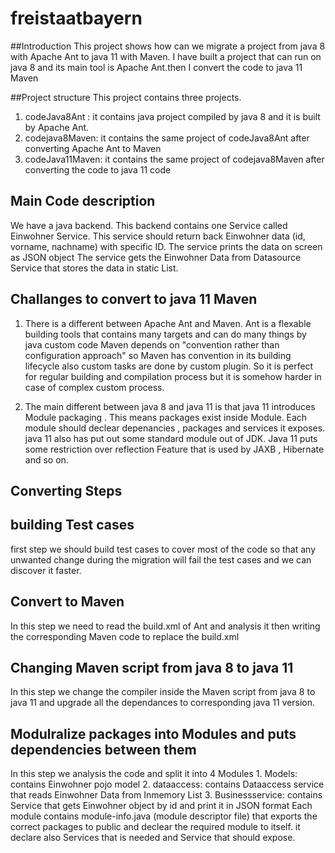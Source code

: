 # freistaatbayern
##Introduction
 This project  shows how can we migrate a project from java 8 with Apache Ant to java 11 with Maven. 
 I have built a project that can run on java 8 and its main tool is Apache Ant.then I convert the code to java 11 Maven

##Project structure
 This project contains three projects.
  1. codeJava8Ant : it contains java project compiled by java 8 and it is built by Apache Ant.
  2. codejava8Maven: it contains the same project of codeJava8Ant after converting Apache Ant to Maven
  3. codeJava11Maven: it contains the same project of codejava8Maven after converting the code to java 11 code
  
## Main Code description
 We have a java backend. This backend  contains one Service called Einwohner Service.
 This service should return back Einwohner data (id, vorname, nachname) with specific ID. The service prints the data on screen as JSON object
 The service gets the Einwohner Data from Datasource Service that stores the data in static List. 

## Challanges to convert to java 11 Maven
 1. There is a different between Apache Ant and Maven. Ant is a flexable building tools that contains many targets and can do many things by java custom code
  Maven depends on "convention rather than configuration approach" so Maven  has convention in its building lifecycle also custom tasks are done by custom plugin.
  So it is perfect for regular building and compilation process but it is somehow harder in case of complex custom process. 
 
 2. The main different between java 8 and java 11 is that java 11 introduces Module packaging . This means packages exist inside Module. 
 Each module should declear depenancies , packages and services it exposes. java 11 also has put out some standard module out of JDK.
 Java 11 puts some restriction over reflection Feature that is used by JAXB , Hibernate and so on.
 
## Converting Steps
 ## building Test cases
   first step we should build test cases to cover most of the code so that any unwanted change during the migration will fail the test cases and we can 
   discover it faster.
 ## Convert to Maven
   In this step we need to read the build.xml of Ant and analysis it then writing the corresponding Maven code to replace the build.xml
 ## Changing Maven script from java 8 to java 11
   In this step we change the compiler inside the Maven script from java 8 to java 11 and upgrade all the dependances to corresponding java 11 version.
 ## Modulralize packages  into Modules and puts dependencies between them
  In this step we analysis the code and split it into 4 Modules 
    1. Models: contains Einwohner pojo model
	2. dataaccess: contains Dataaccess service that reads Einwohner Data from Inmemory List
	3. Businessservice: contains Service that gets Einwohner object by id and print it in JSON format
  Each module contains module-info.java (module descriptor file) that exports the correct packages to public and declear the required module to itself.
  it declare also Services that is needed and Service that should expose.
  
 
   